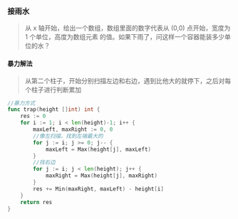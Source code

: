 ### 接雨水
> 从 x 轴开始，给出⼀个数组，数组⾥⾯的数字代表从 (0,0) 点开始，宽度为 1 个单位，⾼度为数组元素
> 的值。如果下⾬了，问这样⼀个容器能装多少单位的⽔？

#### 暴力解法
> 从第二个柱子，开始分别扫描左边和右边，遇到比他大的就停下，之后对每个柱子进行判断累加
```go
//暴力方式
func trap(height []int) int {
	res := 0
	for i := 1; i < len(height)-1; i++ {
		maxLeft, maxRight := 0, 0
		//像左扫描，找到左端最大的
		for j := i; j >= 0; j-- {
			maxLeft = Max(height[j], maxLeft)
		}
		//找右边
		for j := i; j < len(height); j++ {
			maxRight = Max(height[j], maxRight)
		}
		res += Min(maxRight, maxLeft) - height[i]
	}
	return res
}

